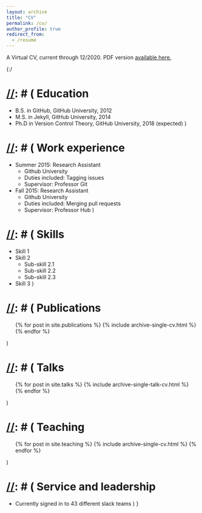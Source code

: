 ```yaml
---
layout: archive
title: "CV"
permalink: /cv/
author_profile: true
redirect_from:
  - /resume
---
```

A Virtual CV, current through 12/2020.  PDF version [available here.](../files/Gruber_CV.pdf)

{:/

[//]: # ( {% include base_path %} )

[//]: # ( Education
======
* B.S. in GitHub, GitHub University, 2012
* M.S. in Jekyll, GitHub University, 2014
* Ph.D in Version Control Theory, GitHub University, 2018 (expected) )

[//]: # ( Work experience
======
* Summer 2015: Research Assistant
  * Github University
  * Duties included: Tagging issues
  * Supervisor: Professor Git
* Fall 2015: Research Assistant
  * Github University
  * Duties included: Merging pull requests
  * Supervisor: Professor Hub )

[//]: # ( Skills
======
* Skill 1
* Skill 2
  * Sub-skill 2.1
  * Sub-skill 2.2
  * Sub-skill 2.3
* Skill 3 )

[//]: # ( Publications
======
  <ul>{% for post in site.publications %}
    {% include archive-single-cv.html %}
  {% endfor %}</ul> )

[//]: # ( Talks
======
  <ul>{% for post in site.talks %}
    {% include archive-single-talk-cv.html %}
  {% endfor %}</ul> )

[//]: # ( Teaching
======
  <ul>{% for post in site.teaching %}
    {% include archive-single-cv.html %}
  {% endfor %}</ul> )

[//]: # ( Service and leadership
======
* Currently signed in to 43 different slack teams ) }

